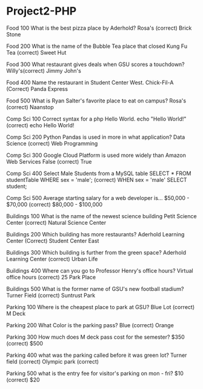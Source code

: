 # Project2-PHP

Food 100
What is the best pizza place by Aderhold?
Rosa's (correct)
Brick Stone

Food 200
What is the name of the Bubble Tea place that closed
Kung Fu Tea (correct)
Sweet Hut

Food 300
What restaurant gives deals when GSU scores a touchdown?
Willy's(correct)
Jimmy John's

Food 400
Name the restaurant in Student Center West.
Chick-Fil-A (Correct)
Panda Express

Food 500
What is Ryan Salter's favorite place to eat on campus?
Rosa's (correct)
Naanstop

Comp Sci 100
Correct syntax for a php Hello World.
echo "Hello World!" (correct)
echo Hello World!

Comp Sci 200
Python Pandas is used in more in what application?
Data Science (correct)
Web Programming

Comp Sci 300
Google Cloud Platform is used more widely than Amazon Web Services
False (correct)
True

Comp Sci 400
Select Male Students from a MySQL table
SELECT * FROM studentTable WHERE sex = 'male'; (correct)
WHEN sex = 'male' SELECT student;

Comp Sci 500
Average starting salary for a web developer is...
$50,000 - $70,000 (correct)
$80,000 - $100,000

Buildings 100
What is the name of the newest science building
Petit Science Center (correct)
Natural Science Center

Buildings 200
Which building has more restaurants?
Aderhold Learning Center (Correct)
Student Center East

Buildings 300
Which building is further from the green space?
Aderhold Learning Center (correct)
Urban Life

Buildings 400
Where can you go to Professor Henry's office hours?
Virtual office hours (correct)
25 Park Place

Buildings 500
What is the former name of GSU's new football stadium?
Turner Field (correct)
Suntrust Park

Parking 100
Where is the cheapest place to park at GSU?
Blue Lot (correct)
M Deck

Parking 200
What Color is the parking pass?
Blue  (correct)
Orange  

Parking 300
How much does M deck pass cost for the semester?
$350 (correct)
$500 

Parking 400
what was the parking called before it was green lot?
Turner field (correct)
Olympic park (correct)

Parking 500
what is the entry fee for visitor's parking on mon - fri?
$10 (correct)
$20
